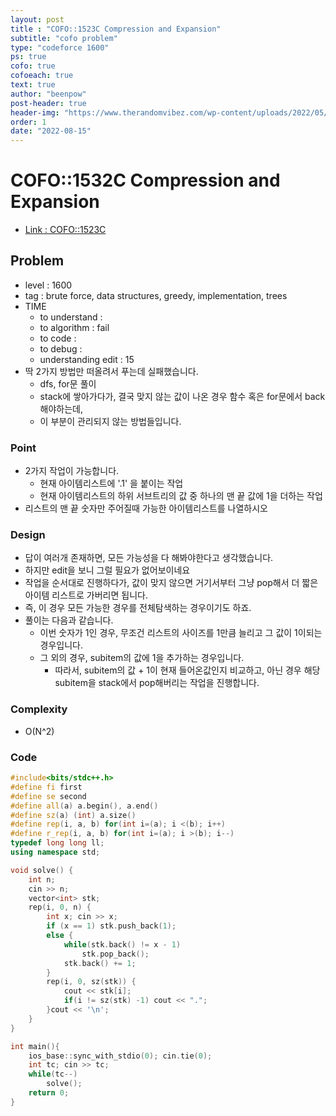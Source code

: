 ```yaml
---
layout: post
title : "COFO::1523C Compression and Expansion"
subtitle: "cofo problem"
type: "codeforce 1600"
ps: true
cofo: true
cofoeach: true
text: true
author: "beenpow"
post-header: true
header-img: "https://www.therandomvibez.com/wp-content/uploads/2022/05/110-Best-Tenacity-Quotes-To-Inspire-You-To-Keep-Pushing-scaled-e1653901971656.jpg"
order: 1
date: "2022-08-15"
---
```

# COFO::1532C Compression and Expansion
- [Link : COFO::1523C](https://codeforces.com/problemset/problem/1523/C)


## Problem 

- level : 1600
- tag : brute force, data structures, greedy, implementation, trees
- TIME
  - to understand    : 
  - to algorithm     : fail
  - to code          : 
  - to debug         : 
  - understanding edit : 15
- 딱 2가지 방법만 떠올려서 푸는데 실패했습니다.
  - dfs, for문 풀이
  - stack에 쌓아가다가, 결국 맞지 않는 값이 나온 경우 함수 혹은 for문에서 back해야하는데,
  - 이 부분이 관리되지 않는 방법들입니다.

### Point
- 2가지 작업이 가능합니다.
  - 현재 아이템리스트에 '.1' 을 붙이는 작업
  - 현재 아이템리스트의 하위 서브트리의 값 중 하나의 맨 끝 값에 1을 더하는 작업
- 리스트의 맨 끝 숫자만 주어질때 가능한 아이템리스트를 나열하시오

### Design
- 답이 여러개 존재하면, 모든 가능성을 다 해봐야한다고 생각했습니다.
- 하지만 edit을 보니 그럴 필요가 없어보이네요
- 작업을 순서대로 진행하다가, 값이 맞지 않으면 거기서부터 그냥 pop해서 더 짧은 아이템 리스트로 가버리면 됩니다.
- 즉, 이 경우 모든 가능한 경우를 전체탐색하는 경우이기도 하죠.
- 풀이는 다음과 같습니다.
  - 이번 숫자가 1인 경우, 무조건 리스트의 사이즈를 1만큼 늘리고 그 값이 1이되는 경우입니다.
  - 그 외의 경우, subitem의 값에 1을 추가하는 경우입니다.
    - 따라서, subitem의 값 + 1이 현재 들어온값인지 비교하고, 아닌 경우 해당 subitem을 stack에서 pop해버리는 작업을 진행합니다.

### Complexity
- O(N^2)

### Code

```cpp
#include<bits/stdc++.h>
#define fi first
#define se second
#define all(a) a.begin(), a.end()
#define sz(a) (int) a.size()
#define rep(i, a, b) for(int i=(a); i <(b); i++)
#define r_rep(i, a, b) for(int i=(a); i >(b); i--)
typedef long long ll;
using namespace std;

void solve() {
    int n;
    cin >> n;
    vector<int> stk;
    rep(i, 0, n) {
        int x; cin >> x;
        if (x == 1) stk.push_back(1);
        else {
            while(stk.back() != x - 1)
                stk.pop_back();
            stk.back() += 1;
        }
        rep(i, 0, sz(stk)) {
            cout << stk[i];
            if(i != sz(stk) -1) cout << ".";
        }cout << '\n';
    }
}

int main(){
    ios_base::sync_with_stdio(0); cin.tie(0);
    int tc; cin >> tc;
    while(tc--)
        solve();
    return 0;
}
```
